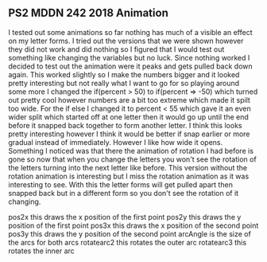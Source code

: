 ## PS2 MDDN 242 2018 Animation
   
I tested out some animations so far nothing has much of a visible an effect on my letter forms. I tried out the versions that we were shown however they did not work and did nothing so I figured that I would test out something like changing the variables but no luck. 
Since nothing worked I decided to test out the animation were it peaks and gets pulled back down again. This worked slightly so I make the numbers bigger and it looked pretty interesting but not really what I want to go for so playing around some more I changed the if(percent >  50) to if(percent => -50) which turned out pretty cool however numbers are a bit too extreme which made it spilt too wide. For the if else I changed it to percent < 55 which gave it an even wider split which started off at one letter then it would go up until the end before it snapped back together to form another letter. I think this looks pretty interesting however I think it would be better if snap earlier or more gradual instead of immediately. However I like how wide it opens. 
Something I noticed was that there the animation of rotation I had before is gone so now that when you change the letters you won't see the rotation of the letters turning into the next letter like before. This version without the rotation animation is interesting but I miss the rotation animation as it was interesting to see. With this the letter forms will get pulled apart then snapped back but in a different form so you don't see the rotation of it changing. 


pos2x this draws the x position of the first point 
pos2y this draws the y position of the first point 
pos3x this draws the x position of the second point 
pos3y this draws the y position of the second point 
arcAngle is the size of the arcs for both arcs
rotatearc2 this rotates the outer arc
rotatearc3 this rotates the inner arc



